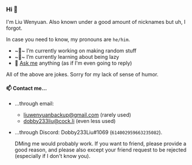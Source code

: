 ### Hi 👋

I'm Liu Wenyuan. Also known under a good amount of nicknames but uh, I forgot.

In case you need to know, my pronouns are `he/him`.

- ~🔭~ I’m currently working on making random stuff
- ~🌱~ I’m currently learning about being lazy
- 💬 [Ask me](../../issues) anything (as if I'm even going to reply)

All of the above are jokes. Sorry for my lack of sense of humor.

#### 📫 Contact me...
- ...through email:
  - liuwenyuanbackup@gmail.com (rarely used)
  - dobby233liu@cock.li (even less used)
- ...through Discord: Dobby233Liu#1069 (`614002959663235082`).

  DMing me would probably work.
  If you want to friend, please provide a good reason, and please also except your friend request to be rejected (especially if I don't know you).
